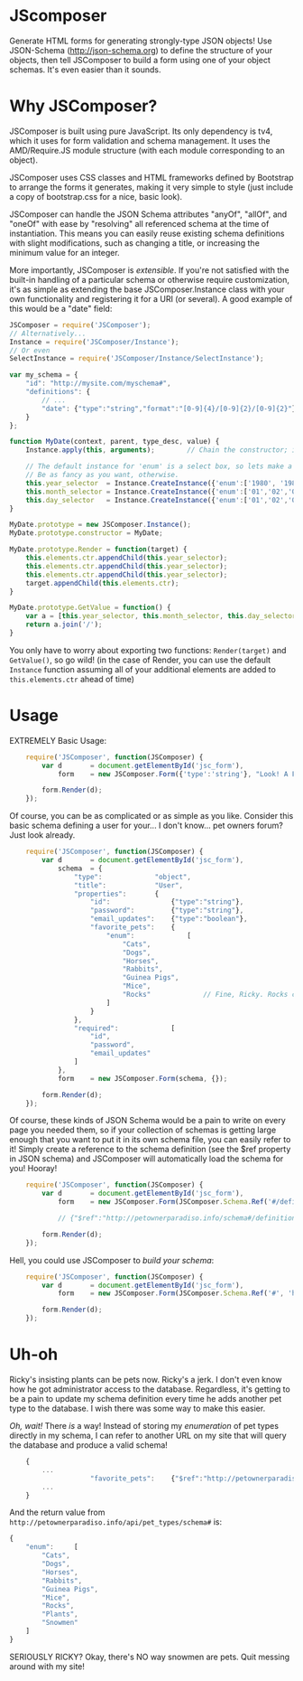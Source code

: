 JScomposer
===========

Generate HTML forms for generating strongly-type JSON objects! Use JSON-Schema (http://json-schema.org) to define the structure of your objects, then tell JSComposer to build a form using one of your object schemas. It's even easier than it sounds.

Why JSComposer?
===========
JSComposer is built using pure JavaScript. Its only dependency is tv4, which it uses for form validation and schema management. It uses the AMD/Require.JS module structure (with each module corresponding to an object).

JSComposer uses CSS classes and HTML frameworks defined by Bootstrap to arrange the forms it generates, making it very simple to style (just include a copy of bootstrap.css for a nice, basic look).

JSComposer can handle the JSON Schema attributes "anyOf", "allOf", and "oneOf" with ease by "resolving" all referenced schema at the time of instantiation. This means you can easily reuse existing schema definitions with slight modifications, such as changing a title, or increasing the minimum value for an integer.

More importantly, JSComposer is *extensible*. If you're not satisfied with the built-in handling of a particular schema or otherwise require customization, it's as simple as extending the base JSComposer.Instance class with your own functionality and registering it for a URI (or several). A good example of this would be a "date" field:

```javascript
JSComposer = require('JSComposer');
// Alternatively...
Instance = require('JSComposer/Instance');
// Or even
SelectInstance = require('JSComposer/Instance/SelectInstance');

var my_schema = {
    "id": "http://mysite.com/myschema#",
    "definitions": {
        // ...
        "date": {"type":"string","format":"[0-9]{4}/[0-9]{2}/[0-9]{2}"}     // There are better regexes, but at least I'm using ISO
    }
};

function MyDate(context, parent, type_desc, value) {
    Instance.apply(this, arguments);        // Chain the constructor; it does things for you, like giving you a container to render into

    // The default instance for 'enum' is a select box, so lets make a bunch of those because this is an example.
    // Be as fancy as you want, otherwise.
    this.year_selector  = Instance.CreateInstance({'enum':['1980', '1981', '1982', ...]});
    this.month_selector = Instance.CreateInstance({'enum':['01','02','03', ...]});
    this.day_selector   = Instance.CreateInstance({'enum':['01','02','03', ...]});
}

MyDate.prototype = new JSComposer.Instance();
MyDate.prototype.constructor = MyDate;

MyDate.prototype.Render = function(target) {
    this.elements.ctr.appendChild(this.year_selector);
    this.elements.ctr.appendChild(this.year_selector);
    this.elements.ctr.appendChild(this.year_selector);
    target.appendChild(this.elements.ctr);
}

MyDate.prototype.GetValue = function() {
    var a = [this.year_selector, this.month_selector, this.day_selector];
    return a.join('/');
}
```

You only have to worry about exporting two functions: `Render(target)` and `GetValue()`, so go wild! (in the case of Render, you can use the default `Instance` function assuming all of your additional elements are added to `this.elements.ctr` ahead of time)

Usage
===========
EXTREMELY Basic Usage:
```javascript
    require('JSComposer', function(JSComposer) {
        var d       = document.getElementById('jsc_form'),
            form    = new JSComposer.Form({'type':'string'}, "Look! A Form!");

        form.Render(d);
    });
```

Of course, you can be as complicated or as simple as you like. Consider this basic schema defining a user for your... I don't know... pet owners forum? Just look already.
```javascript
    require('JSComposer', function(JSComposer) {
        var d       = document.getElementById('jsc_form'),
            schema  = {
                "type":             "object",
                "title":            "User",
                "properties":       {
                    "id":               {"type":"string"},
                    "password":         {"type":"string"},
                    "email_updates":    {"type":"boolean"},
                    "favorite_pets":    {
                        "enum":             [
                            "Cats",
                            "Dogs",
                            "Horses",
                            "Rabbits",
                            "Guinea Pigs",
                            "Mice",
                            "Rocks"             // Fine, Ricky. Rocks can be pets. Whatever.
                        ]
                    }
                },
                "required":             [
                    "id",
                    "password",
                    "email_updates"
                ]
            },
            form    = new JSComposer.Form(schema, {});

        form.Render(d);
    });
```

Of course, these kinds of JSON Schema would be a pain to write on every page you needed them, so if your collection of schemas is getting large enough that you want to put it in its own schema file, you can easily refer to it! Simply create a reference to the schema definition (see the $ref property in JSON schema) and JSComposer will automatically load the schema for you! Hooray!
```javascript
    require('JSComposer', function(JSComposer) {
        var d       = document.getElementById('jsc_form'),
            form    = new JSComposer.Form(JSComposer.Schema.Ref('#/definitions/pet_owner', 'http://petownerparadiso.info/schema#'), {});

            // {"$ref":"http://petownerparadiso.info/schema#/definitions/pet_owner"} works just as well

        form.Render(d);
    });
```

Hell, you could use JSComposer to *build your schema*:
```javascript
    require('JSComposer', function(JSComposer) {
        var d       = document.getElementById('jsc_form'),
            form    = new JSComposer.Form(JSComposer.Schema.Ref('#', 'http://json-schema.org/schema#'), {});

        form.Render(d);
    });
```

Uh-oh
=========
Ricky's insisting plants can be pets now. Ricky's a jerk. I don't even know how he got administrator access to the database. Regardless, it's getting to be a pain to update my schema definition every time he adds another pet type to the database. I wish there was some way to make this easier.

*Oh, wait!* There *is* a way! Instead of storing my *enumeration* of pet types directly in my schema, I can refer to another URL on my site that will query the database and produce a valid schema!
```javascript
    {
        ...
                    "favorite_pets":    {"$ref":"http://petownerparadiso.info/api/pet_types/schema#"}
        ...
    }
```

And the return value from `http://petownerparadiso.info/api/pet_types/schema#` is:
```javascript
{
    "enum":     [
        "Cats",
        "Dogs",
        "Horses",
        "Rabbits",
        "Guinea Pigs",
        "Mice",
        "Rocks",
        "Plants",
        "Snowmen"
    ]
}
```

SERIOUSLY RICKY? Okay, there's NO way snowmen are pets. Quit messing around with my site!
